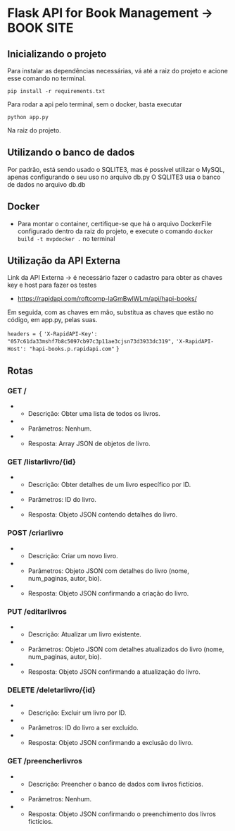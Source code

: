 # Flask API for Book Management -> BOOK SITE

## Inicializando o projeto
Para instalar as dependências necessárias, vá até a raiz do projeto e acione esse comando no terminal.

` pip install -r requirements.txt `

Para rodar a api pelo terminal, sem o docker, basta executar

` python app.py `

Na raiz do projeto.

## Utilizando o banco de dados
Por padrão, está sendo usado o SQLITE3, mas é possível utilizar o MySQL, apenas configurando o seu uso no arquivo db.py
O SQLITE3 usa o banco de dados no arquivo db.db

## Docker
- Para montar o container, certifique-se que há o arquivo DockerFile configurado dentro da raiz do projeto, e execute o comando
` docker build -t mvpdocker . `
no terminal

## Utilização da API Externa
Link da API Externa -> é necessário fazer o cadastro para obter as chaves key e host para fazer os testes
- https://rapidapi.com/roftcomp-laGmBwlWLm/api/hapi-books/

Em seguida, com as chaves em mão, substitua as chaves que estão no código, em app.py, pelas suas.

` headers = { `
   ` 'X-RapidAPI-Key': "057c61da33mshf7b8c5097cb97c3p11ae3cjsn73d3933dc319", `
   ` 'X-RapidAPI-Host': "hapi-books.p.rapidapi.com" `
` } `

## Rotas

### GET /
- - Descrição: Obter uma lista de todos os livros.
- - Parâmetros: Nenhum.
- - Resposta: Array JSON de objetos de livro.

### GET /listarlivro/{id}
- - Descrição: Obter detalhes de um livro específico por ID.
- - Parâmetros: ID do livro.
- - Resposta: Objeto JSON contendo detalhes do livro.

### POST /criarlivro
- - Descrição: Criar um novo livro.
- - Parâmetros: Objeto JSON com detalhes do livro (nome, num_paginas, autor, bio).
- - Resposta: Objeto JSON confirmando a criação do livro.

### PUT /editarlivros
- - Descrição: Atualizar um livro existente.
- - Parâmetros: Objeto JSON com detalhes atualizados do livro (nome, num_paginas, autor, bio).
- - Resposta: Objeto JSON confirmando a atualização do livro.

### DELETE /deletarlivro/{id}
- - Descrição: Excluir um livro por ID.
- - Parâmetros: ID do livro a ser excluído.
- - Resposta: Objeto JSON confirmando a exclusão do livro.

### GET /preencherlivros
- - Descrição: Preencher o banco de dados com livros fictícios.
- - Parâmetros: Nenhum.
- - Resposta: Objeto JSON confirmando o preenchimento dos livros fictícios.
